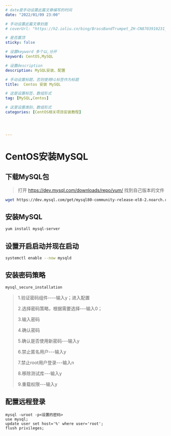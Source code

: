 ```yaml
---
# date是手动设置此篇文章编写的时间
date: "2022/01/09 23:00"

# 手动设置此篇文章封面
# coverUrl: "https://h2.ioliu.cn/bing/BrassBandTrumpet_ZH-CN8703910231_640x480.jpg?imageslim"

# 是否置顶
sticky: false

# 设置keyword 多个以,分开
keyword: CentOS,MySQL

# 设置description
description: MySQL安装、配置

# 手动设置标题，否则使用h1标签作为标题
title:  Centos 安装 MySQL

# 这是设置标签，数组形式
tag: [MySQL,Centos]

# 这里设置类别，数组形式
categories: [CentOS相关项目安装教程]




---
```


# CentOS安装MySQL

## 下载MySQL包

> 打开 https://dev.mysql.com/downloads/repo/yum/ 找到自己版本的文件

```bash
wget https://dev.mysql.com/get/mysql80-community-release-el8-2.noarch.rpm
```

## 安装MySQL

```bash
yum install mysql-server
```

## 设置开启启动并现在启动

```bash
systemctl enable --now mysqld
```

## 安装密码策略

```bash
mysql_secure_installation
```

> 1.验证密码组件----输入y；进入配置
>
> 2.选择密码策略，根据需要选择---输入0；
>
> 3.输入密码
>
> 4.确认密码
>
> 5.确认是否使用新密码---输入y
>
> 6.禁止匿名用户---输入y
>
> 7.禁止root用户登录---输入n
>
> 8.移除测试库---输入y
>
> 9.重载权限---输入y

## 配置远程登录

```mysql
mysql -uroot -p<设置的密码>
use mysql;
update user set host='%' where user='root';
flush privileges;
```

